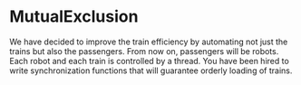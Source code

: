 # MutualExclusion
We have decided to improve the train efficiency by automating not just the trains but also the passengers. From now on, passengers will be robots. Each robot and each train is controlled by a thread. You have been hired to write synchronization functions that will guarantee orderly loading of trains.

